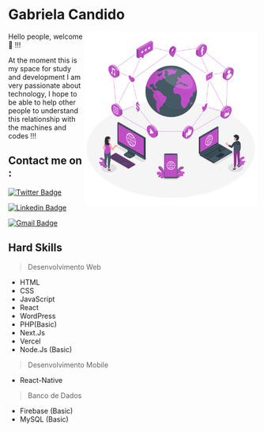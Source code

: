 
# Gabriela Candido 

<img align="right" src="https://raw.githubusercontent.com/Gabysx/Gabysx/main/image.png" width="350"/>


Hello people, welcome 🙋 !!!

At the moment this is my space for study and development
I am very passionate about technology, I hope to be able to help other people to understand this relationship with the machines and codes !!!

## Contact me on : 

[![Twitter Badge](https://img.shields.io/badge/-@gaby_cand-1da1f2?style=flat-square&labelColor=1da1f2&logo=twitter&logoColor=white&link=https://twitter.com/gaby_cand)](https://twitter.com/gaby_cand) 

[![Linkedin Badge](https://img.shields.io/badge/-Gabriela%20Candido-0a66c2?style=flat-square&logo=Linkedin&logoColor=white&link=https://www.linkedin.com/in/gabriela-candido-86a90a141/)](https://www.linkedin.com/in/gabriela-candido-86a90a141/) 

[![Gmail Badge](https://img.shields.io/badge/-gabriela.candido.dev@gmail.com-ea4335?style=flat-square&logo=Gmail&logoColor=white&link=mailto:gabriela.candido.dev@gmail.com)](mailto:gabriela.candido.dev@gmail.com)

## Hard Skills 

> Desenvolvimento Web 
- HTML
- CSS
- JavaScript
- React
- WordPress
- PHP(Basic)
- Next.Js
- Vercel
- Node.Js (Basic)

> Desenvolvimento Mobile 
- React-Native

> Banco de Dados 
- Firebase (Basic)
- MySQL (Basic)



